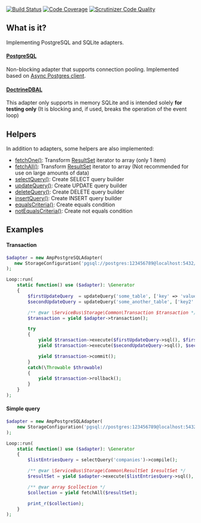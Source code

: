 [![Build Status](https://travis-ci.org/php-service-bus/storage-sql.svg?branch=master)](https://travis-ci.org/php-service-bus/storage-sql)
[![Code Coverage](https://scrutinizer-ci.com/g/php-service-bus/storage-sql/badges/coverage.png?b=master)](https://scrutinizer-ci.com/g/php-service-bus/storage-sql/?branch=master)
[![Scrutinizer Code Quality](https://scrutinizer-ci.com/g/php-service-bus/storage-sql/badges/quality-score.png?b=master)](https://scrutinizer-ci.com/g/php-service-bus/storage-sql/?branch=master)

## What is it?

Implementing PostgreSQL and SQLite adapters.

#### [PostgreSQL](https://github.com/php-service-bus/storage-sql/blob/master/src/AmpPosgreSQL/AmpPostgreSQLAdapter.php)

Non-blocking adapter that supports connection pooling. Implemented based on [Async Postgres client](https://github.com/amphp/postgres).

#### [DoctrineDBAL](https://github.com/php-service-bus/storage-sql/blob/master/src/DoctrineDBAL/DoctrineDBALAdapter.php)
This adapter only supports in memory SQLite and is intended solely **for testing only** (It is blocking and, if used, breaks the operation of the event loop)

## Helpers

In addition to adapters, some helpers are also implemented:

* [fetchOne()](https://github.com/php-service-bus/storage-sql/blob/master/src/functions.php#L76): Transform [ResultSet](https://github.com/php-service-bus/storage-common/blob/8186eaee7a53423a8cc04c954c3ae87e54451c1c/src/ResultSet.php#L20-L60) iterator to array (only 1 item)
* [fetchAll()](https://github.com/php-service-bus/storage-sql/blob/master/src/functions.php#L43): Transform [ResultSet](https://github.com/php-service-bus/storage-common/blob/8186eaee7a53423a8cc04c954c3ae87e54451c1c/src/ResultSet.php#L20-L60) iterator to array (Not recommended for use on large amounts of data)
* [selectQuery()](https://github.com/php-service-bus/storage-sql/blob/master/src/functions.php#L165): Create SELECT query builder
* [updateQuery()](https://github.com/php-service-bus/storage-sql/blob/master/src/functions.php#L178): Create UPDATE query builder
* [deleteQuery()](https://github.com/php-service-bus/storage-sql/blob/master/src/functions.php#L190): Create DELETE query builder
* [insertQuery()](https://github.com/php-service-bus/storage-sql/blob/master/src/functions.php#L205): Create INSERT query builder
* [equalsCriteria()](https://github.com/php-service-bus/storage-sql/blob/master/src/functions.php#L115): Create equals condition
* [notEqualsCriteria()](https://github.com/php-service-bus/storage-sql/blob/master/src/functions.php#L133): Create not equals condition

## Examples

#### Transaction

```php
$adapter = new AmpPostgreSQLAdapter(
   new StorageConfiguration('pgsql://postgres:123456789@localhost:5432/test')
);

Loop::run(
    static function() use ($adapter): \Generator
    {
        $firstUpdateQuery  = updateQuery('some_table', ['key' => 'value'])->compile();
        $secondUpdateQuery = updateQuery('some_another_table', ['key2' => 'value2'])->compile();

        /** @var \ServiceBus\Storage\Common\Transaction $transaction */
        $transaction = yield $adapter->transaction();

        try
        {
            yield $transaction->execute($firstUpdateQuery->sql(), $firstUpdateQuery->params());
            yield $transaction->execute($secondUpdateQuery->sql(), $secondUpdateQuery->params());

            yield $transaction->commit();
        }
        catch(\Throwable $throwable)
        {
            yield $transaction->rollback();
        }
    }
);
```

#### Simple query

```php
$adapter = new AmpPostgreSQLAdapter(
    new StorageConfiguration('pgsql://postgres:123456789@localhost:5432/test')
);

Loop::run(
    static function() use ($adapter): \Generator
    {
        $listEntriesQuery = selectQuery('companies')->compile();

        /** @var \ServiceBus\Storage\Common\ResultSet $resultSet */
        $resultSet = yield $adapter->execute($listEntriesQuery->sql(), $listEntriesQuery->params());

        /** @var array $collection */
        $collection = yield fetchAll($resultSet);

        print_r($collection);
    }
);
```
